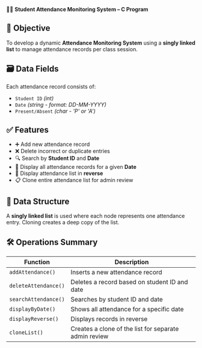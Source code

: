 🧑‍🏫 **Student Attendance Monitoring System – C Program**

## 🎯 Objective

To develop a dynamic **Attendance Monitoring System** using a **singly linked list** to manage attendance records per class session.

## 🗃️ Data Fields

Each attendance record consists of:
- `Student ID` *(int)*
- `Date` *(string - format: DD-MM-YYYY)*
- `Present/Absent` *(char - 'P' or 'A')*

## ✅ Features

- ➕ Add new attendance record
- ❌ Delete incorrect or duplicate entries
- 🔍 Search by **Student ID** and **Date**
- 📅 Display all attendance records for a given **Date**
- 🔁 Display attendance list in **reverse**
- 📋 Clone entire attendance list for admin review

## 🔧 Data Structure

A **singly linked list** is used where each node represents one attendance entry. Cloning creates a deep copy of the list.

## 🛠️ Operations Summary

| Function | Description |
|---------|-------------|
| `addAttendance()` | Inserts a new attendance record |
| `deleteAttendance()` | Deletes a record based on student ID and date |
| `searchAttendance()` | Searches by student ID and date |
| `displayByDate()` | Shows all attendance for a specific date |
| `displayReverse()` | Displays records in reverse |
| `cloneList()` | Creates a clone of the list for separate admin review |
